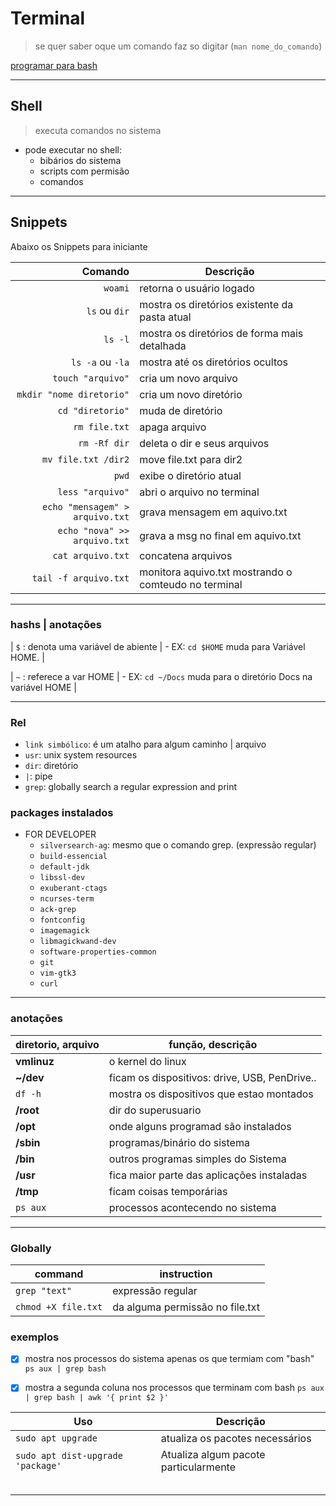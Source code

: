 # Terminal

> se quer saber oque um comando faz so digitar (`man nome_do_comando`)

[programar para bash](https://devhints.io/bash)

---

## Shell

> executa comandos no sistema

- pode executar no shell:
  - bibários do sistema
  - scripts com permisão
  - comandos

---

## Snippets

Abaixo os Snippets para iniciante

|                         Comando | Descrição                                            |
| ------------------------------: | ---------------------------------------------------- |
|                         `woami` | retorna o usuário logado                             |
|                   `ls` ou `dir` | mostra os diretórios existente da pasta atual        |
|                         `ls -l` | mostra os diretórios de forma mais detalhada         |
|                `ls -a` ou `-la` | mostra até os diretórios ocultos                     |
|               `touch "arquivo"` | cria um novo arquivo                                 |
|        `mkdir "nome diretorio"` | cria um novo diretório                               |
|                `cd "diretorio"` | muda de diretório                                    |
|                   `rm file.txt` | apaga arquivo                                        |
|                    `rm -Rf dir` | deleta o dir e seus arquivos                         |
|             `mv file.txt /dir2` | move file.txt para dir2                              |
|                           `pwd` | exibe o diretório atual                              |
|                `less "arquivo"` | abri o arquivo no terminal                           |
| `echo "mensagem" > arquivo.txt` | grava mensagem em aquivo.txt                         |
|    `echo "nova" >> arquivo.txt` | grava a msg no final em aquivo.txt                   |
|               `cat arquivo.txt` | concatena arquivos                                   |
|           `tail -f arquivo.txt` | monitora aquivo.txt mostrando o comteudo no terminal |

---

### hashs | anotações

\| `$` : denota uma variável de abiente | - EX: `cd $HOME` muda para Variável HOME. |

| `~` : referece a var HOME | - EX: `cd ~/Docs` muda para o diretório Docs na variável HOME |

---

### Rel

- `link simbólico`: é um atalho para algum caminho | arquivo
- `usr`: unix system resources
- `dir`: diretório
- `|`: pipe
- `grep`: globally search a regular expression and print

### packages instalados

- FOR DEVELOPER
  - `silversearch-ag`: mesmo que o comando grep. (expressão regular)
  - `build-essencial`
  - `default-jdk`
  - `libssl-dev`
  - `exuberant-ctags`
  - `ncurses-term`
  - `ack-grep`
  - `fontconfig`
  - `imagemagick`
  - `libmagickwand-dev`
  - `software-properties-common`
  - `git`
  - `vim-gtk3`
  - `curl`

---

### anotações

| diretorio, arquivo | função, descrição                             |
| ------------------ | --------------------------------------------- |
| **vmlinuz**        | o kernel do linux                             |
| **~/dev**          | ficam os dispositivos: drive, USB, PenDrive.. |
| `df -h`            | mostra os dispositivos que estao montados     |
| **/root**          | dir do superusuario                           |
| **/opt**           | onde alguns programad são instalados          |
| **/sbin**          | programas/binário do sistema                  |
| **/bin**           | outros programas simples do Sistema           |
| **/usr**           | fica maior parte das aplicações instaladas    |
| **/tmp**           | ficam coisas temporárias                      |
| `ps aux`           | processos acontecendo no sistema              |

---

### Globally

| command             | instruction                     |
| ------------------- | ------------------------------- |
| `grep "text"`       | expressão regular               |
| `chmod +X file.txt` | da alguma permissão no file.txt |

### exemplos

- [x] mostra nos processos do sistema apenas os que termiam com "bash"
      `ps aux | grep bash`

- [x] mostra a segunda coluna nos processos que terminam com bash
      `ps aux | grep bash | awk '{ print $2 }'`

| Uso                               | Descrição                             |
| --------------------------------- | ------------------------------------- |
| `sudo apt upgrade`                | atualiza os pacotes necessários       |
| `sudo apt dist-upgrade 'package'` | Atualiza algum pacote particularmente |
|                                   |                                       |
|                                   |                                       |
|                                   |                                       |
|                                   |                                       |
|                                   |                                       |
